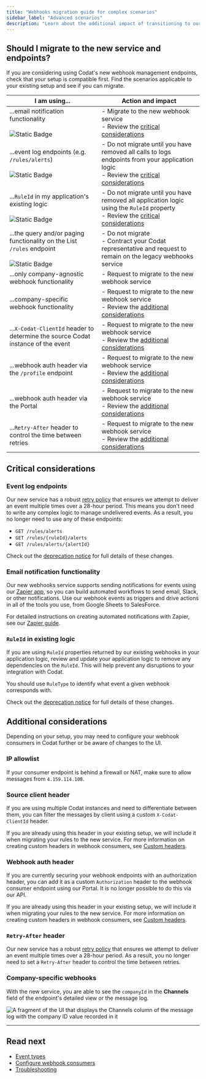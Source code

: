 ```yaml
---
title: "Webhooks migration guide for complex scenarios"
sidebar_label: "Advanced scenarios"
description: "Learn about the additional impact of transitioning to our new service based on your specific setup"
---
```


## Should I migrate to the new service and endpoints?

If you are considering using Codat's new webhook management endpoints, check that your setup is compatible first. Find the scenarios applicable to your existing setup and see if you can migrate.

| I am using...                                                                    | Action and impact                                                                                                                                                                                                                                                                                                |
|----------------------------------------------------------------------------------|------------------------------------------------------------------------------------------------------------------------------------------------------------------------------------------------------------------------------------------------------------------------------------------------------------------|
| ...email notification functionality <br/><br/> ![Static Badge](https://img.shields.io/badge/Configuration_required-yellow)                                             | - Migrate to the new webhook service <br/> - Review the [critical considerations](/using-the-api/webhooks/migration-guide-advanced#email-notification-functionality)                                       |
| ...event log endpoints (e.g. `/rules/alerts`) <br/><br/> ![Static Badge](https://img.shields.io/badge/Development_work_required-yellow) | - Do not migrate until you have removed all calls to logs endpoints from your application logic <br/> - Review the [critical considerations](/using-the-api/webhooks/migration-guide-advanced#event-log-endpoints)                                                                                             |
| ...`RuleId` in my application's existing logic  <br/><br/> ![Static Badge](https://img.shields.io/badge/Development_work_required-yellow)                                 | - Do not migrate until you have removed all application logic using the `RuleId` property <br/> - Review the [critical considerations](/using-the-api/webhooks/migration-guide-advanced#ruleid-in-existing-logic)                                                                                        |
| ...the query and/or paging functionality on the List `/rules` endpoint <br/><br/> ![Static Badge](https://img.shields.io/badge/No_not_migrate-orange) | - Do not migrate <br/> - Contract your Codat representative and request to remain on the legacy webhooks service |  
| ...only company-agnostic webhook functionality                                   | - Request to migrate to the new webhook service <br/>                                                                                                                                                                |
| ...company-specific webhook functionality                                        | - Request to migrate to the new webhook service <br/> - Review the [additional considerations](/using-the-api/webhooks/migration-guide-advanced#company-specific-webhooks)                                                                                 |
| ...`X-Codat-ClientId` header to determine the source Codat instance of the event | - Request to migrate to the new webhook service <br/> - Review the [additional considerations](/using-the-api/webhooks/migration-guide-advanced#source-client-header)                 |
| ...webhook auth header via the `/profile` endpoint                               | - Request to migrate to the new webhook service <br/> - Review the [additional considerations](/using-the-api/webhooks/migration-guide-advanced#webhook-auth-header) |
| ...webhook auth header via the Portal                                            | - Request to migrate to the new webhook service <br/> - Review the [additional considerations](/using-the-api/webhooks/migration-guide-advanced#webhook-auth-header) |
| ...`Retry-After` header to control the time between retries                      | - Request to migrate to the new webhook service <br/> - Review the [additional considerations](/using-the-api/webhooks/migration-guide-advanced#retry-after-header)                                                   |

## Critical considerations

### Event log endpoints

Our new service has a robust [retry policy](/using-the-api/webhooks/troubleshooting#retry-policy) that ensures we attempt to deliver an event multiple times over a 28-hour period. This means you don't need to write any complex logic to manage undelivered events. As a result, you no longer need to use any of these endpoints:

- `GET /rules/alerts`
- `GET /rules/{ruleId}/alerts`
- `GET /rules/alerts/{alertId}`

Check out the [deprecation notice](/updates/240306-deprecation-rules-alerts) for full details of these changes. 

### Email notification functionality  

Our new webhooks service supports sending notifications for events using our [Zapier app](https://zapier.com/apps/codat/integrations), so you can build automated workflows to send email, Slack, or other notifications. Use our webhook events as triggers and drive actions in all of the tools you use, from Google Sheets to SalesForce.

For detailed instructions on creating automated notifications with Zapier, see our [Zapier guide](/using-the-api/webhooks/zapier-integration).

### `RuleId` in existing logic

If you are using `RuleId` properties returned by our existing webhooks in your application logic, review and update your application logic to remove any dependencies on the `RuleId`. This will help prevent any disruptions to your integration with Codat.

You should use `RuleType` to identify what event a given webhook corresponds with.

Check out the [deprecation notice](/updates/240320-deprecation-ruleId) for full details of these changes.

## Additional considerations

Depending on your setup, you may need to configure your webhook consumers in Codat further or be aware of changes to the UI. 

### IP allowlist

If your consumer endpoint is behind a firewall or NAT, make sure to allow messages from `4.159.114.108`.

### Source client header

If you are using multiple Codat instances and need to differentiate between them, you can filter the messages by client using a custom `X-Codat-ClientId` header. 

If you are already using this header in your existing setup, we will include it when migrating your rules to the new service. For more information on creating custom headers in webhook consumers, see [Custom headers](/using-the-api/webhooks/create-consumer#custom-headers).

### Webhook auth header

If you are currently securing your webhook endpoints with an authorization header, you can add it as a custom `Authorization` header to the webhook consumer endpoint using our Portal. It is no longer possible to do this via our API.

If you are already using this header in your existing setup, we will include it when migrating your rules to the new service. For more information on creating custom headers in webhook consumers, see [Custom headers](/using-the-api/webhooks/create-consumer#custom-headers).

### `Retry-After` header

Our new service has a robust [retry policy](/using-the-api/webhooks/troubleshooting#retry-policy) that ensures we attempt to deliver an event multiple times over a 28-hour period. As a result, you no longer need to set a `Retry-After` header to control the time between retries. 

### Company-specific webhooks

With the new service, you are able to see the `companyId` in the **Channels** field of the endpoint's detailed view or the message log. 

![A fragment of the UI that displays the Channels column of the message log with the company ID value recorded in it](/img/use-the-api/0047-message-channels.png)

---

## Read next

- [Event types](/using-the-api/webhooks/event-types)
- [Configure webhook consumers](/using-the-api/webhooks/create-consumer)
- [Troubleshooting](/using-the-api/webhooks/troubleshooting)
